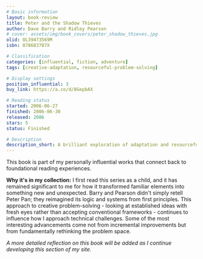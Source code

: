 ```yaml
---
# Basic information
layout: book-review
title: Peter and the Shadow Thieves
author: Dave Barry and Ridley Pearson
# cover: assets/img/book_covers/peter_shadow_thieves.jpg
olid: OL39473569M
isbn: 078683787X

# Classification
categories: [influential, fiction, adventure]
tags: [creative-adaptation, resourceful-problem-solving]

# Display settings
position_influential: 3
buy_link: https://a.co/d/8GepbAX

# Reading status
started: 2006-06-27
finished: 2006-06-30
released: 2006
stars: 5
status: Finished

# Description
description_short: A brilliant exploration of adaptation and resourcefulness that continues to inspire my approach to problem-solving.
---
```


This book is part of my personally influential works that connect back to foundational reading experiences.

**Why it's in my collection:** I first read this series as a child, and it has remained significant to me for how it transformed familiar elements into something new and unexpected. Barry and Pearson didn't simply retell Peter Pan; they reimagined its logic and systems from first principles. This approach to creative problem-solving - looking at established ideas with fresh eyes rather than accepting conventional frameworks - continues to influence how I approach technical challenges. Some of the most interesting advancements come not from incremental improvements but from fundamentally rethinking the problem space.

_A more detailed reflection on this book will be added as I continue developing this section of my site._
